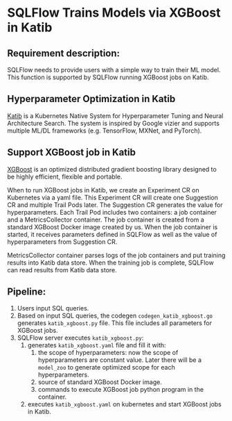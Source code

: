 # SQLFlow Trains Models via XGBoost in Katib

## Requirement description:

SQLFlow needs to provide users with a simple way to train their ML model. This function is supported by SQLFlow running XGBoost jobs on Katib.

## Hyperparameter Optimization in Katib

[Katib](https://github.com/kubeflow/katib) is a Kubernetes Native System for Hyperparameter Tuning and Neural Architecture Search. The system is inspired by Google vizier and supports multiple ML/DL frameworks (e.g. TensorFlow, MXNet, and PyTorch).

## Support XGBoost job in Katib

[XGBoost](https://xgboost.readthedocs.io/en/latest/) is an optimized distributed gradient boosting library designed to be highly efficient, flexible and portable. 

When to run XGBoost jobs in Katib, we create an Experiment CR on Kubernetes via a yaml file. This Experiment CR will create one Suggestion CR and multiple Trail Pods later. The Suggestion CR generates the value for hyperparameters. Each Trail Pod includes two containers: a job container and a MetricsCollector container. The job container is created from a standard XGBoost Docker image created by us. When the job container is started, it receives parameters defined in SQLFlow as well as the value of hyperparameters from Suggestion CR.

MetricsCollector container parses logs of the job containers and put training results into Katib data store. When the training job is complete, SQLFlow can read results from Katib data store.

## Pipeline:

1. Users input SQL queries. 
2. Based on input SQL queries, the codegen `codegen_katib_xgboost.go` generates `katib_xgboost.py` file. This file includes all parameters for XGBoost jobs. 
3. SQLFlow server executes `katib_xgboost.py`:
   1. generates `katib_xgboost.yaml` file and fill it with: 
      1. the scope of hyperparameters: now the scope of hyperparameters are constant value. Later there will be a `model_zoo` to generate optimized scope for each hyperparameters.
      2. source of standard XGBoost Docker image.
      3. commands to execute XGBoost job python program in the container.
   2. executes `katib_xgboost.yaml` on kubernetes and start XGBoost jobs in Katib.

   

